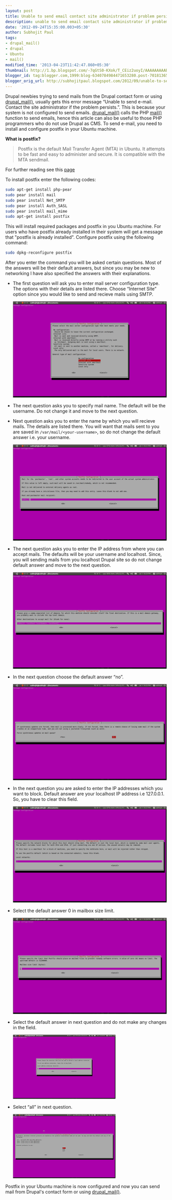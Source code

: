 ```yaml
---
layout: post
title: Unable to send email contact site administrator if problem persists
description: unable to send email contact site administrator if problem persists ubuntu drupal
date: '2012-09-24T15:35:00.003+05:30'
author: Subhojit Paul
tags:
- drupal_mail()
- drupal
- Ubuntu
- mail()
modified_time: '2013-04-23T11:42:47.860+05:30'
thumbnail: http://1.bp.blogspot.com/-7qGtS0-KXok/T_CEiz2uoyI/AAAAAAAAABY/yiVY5pKU4xc/s72-c/Screenshot-1.png
blogger_id: tag:blogger.com,1999:blog-6340784984471653280.post-7018136598191482441
blogger_orig_url: http://subhojitpaul.blogspot.com/2012/09/unable-to-send-e-mail-contact-site.html
---
```


Drupal newbies trying to send mails from the Drupal contact form or using [drupal_mail()](http://api.drupal.org/api/drupal/includes!mail.inc/function/drupal_mail), usually gets this error message “Unable to send e-mail. Contact the site administrator if the problem persists.”. This is because your system is not configured to send emails.
[drupal_mail()](http://api.drupal.org/api/drupal/includes!mail.inc/function/drupal_mail) calls the PHP [mail()](http://php.net/manual/en/function.mail.php) function to send emails, hence this article can also be useful to those PHP programmers who do not use Drupal as CMS.
To send e-mail, you need to install and configure postfix in your Ubuntu machine.

**What is postfix?**

> Postfix is the default Mail Transfer Agent (MTA) in Ubuntu. It attempts to be fast and easy to administer and secure. It is compatible with the MTA sendmail.

For further reading see this [page](https://help.ubuntu.com/10.04/serverguide/postfix.html)

To install postfix enter the following codes:

```bash
sudo apt-get install php-pear
sudo pear install mail
sudo pear install Net_SMTP
sudo pear install Auth_SASL
sudo pear install mail_mime
sudo apt-get install postfix
```

This will install required packages and postfix in you Ubuntu machine.
For users who have postfix already installed in their system will get a  message that "postfix is already installed".
Configure postfix using the following command:
```bash
sudo dpkg-reconfigure postfix
```

After you enter the command you will be asked certain questions. Most of the answers will be their default answers, but since you may be new to networking I have also specified the answers with their explanations.

*   The first question will ask you to enter mail server configuration type. The options with their details are listed there. Choose “Internet Site” option since you would like to send and recieve mails using SMTP.

    [![](../images/post_6/internet-setting.png)](../images/post_6/internet-setting.png)

*   The next question asks you to specify mail name. The default will be the username. Do not change it and move to the next question.

*   Next question asks you to enter the name by which you will recieve mails. The details are listed there. You will want that mails sent to you are saved in `/var/mail/<your-username>`, so do not change the default answer i.e. your username.

    [![](../images/post_6/username-setting.png)](../images/post_6/username-setting.png)


*   The next question asks you to enter the IP address from where you can accept mails. The defaults will be your username and localhost. Since, you will sending mails from you localhost Drupal site so do not change default answer and move to the next question.

    [![](../images/post_6/localhost-setting.png)](../images/post_6/localhost-setting.png)

*   In the next question choose the default answer “no”.

    [![](../images/post_6/answer-setting.png)](../images/post_6/answer-setting.png)

*   In the next question you are asked to enter the IP addresses which you want to block. Default answer are your localhost IP address i.e 127.0.0.1. So, you have to clear this field.

    [![](../images/post_6/ipaddress-setting.png)](../images/post_6/ipaddress-setting.png)

*   Select the default answer 0 in mailbox size limit.

    [![](../images/post_6/mailbox-setting.png)](../images/post_6/mailbox-setting.png)

*   Select the default answer in next question and do not make any changes in the field.

    [![](../images/post_6/extension-setting.png)](../images/post_6/extension-setting.png)

*   Select “all” in next question.

    [![](../images/post_6/protocol-setting.png)](../images/post_6/protocol-setting.png)

Postfix in your Ubuntu machine is now configured and now you can send mail from Drupal's contact form or using [drupal_mail()](http://api.drupal.org/api/drupal/includes!mail.inc/function/drupal_mail).
